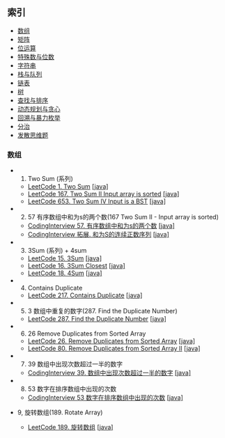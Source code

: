 ## 索引

- [数组](#数组)
- [矩阵](#矩阵)
- [位运算](#位运算)
- [特殊数与位数](#特殊数与位数)
- [字符串](#字符串)
- [栈与队列](#栈与队列)
- [链表](#链表)
- [树](#树)
- [查找与排序](#查找与排序)
- [动态规划与贪心](#动态规划与贪心)
- [回溯与暴力枚举](#回溯与暴力枚举)
- [分治](#分治)
- [发散思维题](#发散思维题)

### 数组

- 1. Two Sum (系列)
    - [LeetCode 1. Two Sum](https://leetcode-cn.com/problems/two-sum/) [[java]](https://github.com/A11Might/leetcode/blob/master/src/lc001.java)
    - [LeetCode 167. Two Sum II Input array is sorted](https://leetcode-cn.com/problems/two-sum-ii-input-array-is-sorted/) [[java]](https://github.com/A11Might/leetcode/blob/master/src/lc167.java)
    - [LeetCode 653. Two Sum IV Input is a BST](https://leetcode-cn.com/problems/two-sum-iv-input-is-a-bst/) [[java]](https://github.com/A11Might/leetcode/blob/master/src/lc653.java)
    
- 2. 57 有序数组中和为s的两个数(167 Two Sum II - Input array is sorted)
    - [CodingInterview 57. 有序数组中和为s的两个数](https://www.nowcoder.com/practice/390da4f7a00f44bea7c2f3d19491311b?tpId=13&tqId=11195&tPage=3&rp=3&ru=/ta/coding-interviews&qru=/ta/coding-interviews/question-ranking) [[java]](https://github.com/A11Might/codingInterview/blob/master/code/offer57.java)
    - [CodingInterview 拓展. 和为S的连续正数序列](https://www.nowcoder.com/practice/c451a3fd84b64cb19485dad758a55ebe?tpId=13&tqId=11194&tPage=3&rp=3&ru=/ta/coding-interviews&qru=/ta/coding-interviews/question-ranking) [[java]](https://github.com/A11Might/codingInterview/blob/master/code/offer572.java)
    
- 3. 3Sum (系列) + 4sum
    - [LeetCode 15. 3Sum](https://leetcode-cn.com/problems/3sum/) [[java]](https://github.com/A11Might/leetcode/blob/master/src/lc015.java)
    - [LeetCode 16. 3Sum Closest](https://leetcode-cn.com/problems/3sum-closest/) [[java]](https://github.com/A11Might/leetcode/blob/master/src/lc016.java)
    - [LeetCode 18. 4Sum](https://leetcode-cn.com/problems/4sum/) [[java]](https://github.com/A11Might/leetcode/blob/master/src/lc018.java)
    
- 4. Contains Duplicate
    - [LeetCode 217. Contains Duplicate](https://leetcode-cn.com/problems/contains-duplicate/) [[java]](https://github.com/A11Might/leetcode/blob/master/src/lc217.java)
    
- 5. 3 数组中重复的数字(287. Find the Duplicate Number)
    - [LeetCode 287. Find the Duplicate Number](https://leetcode-cn.com/problems/find-the-duplicate-number/) [[java]](https://github.com/A11Might/leetcode/blob/master/src/lc287.java)
    
- 6. 26 Remove Duplicates from Sorted Array
    - [LeetCode 26. Remove Duplicates from Sorted Array](https://leetcode-cn.com/problems/remove-duplicates-from-sorted-array/) [[java]](https://github.com/A11Might/leetcode/blob/master/src/lc026.java)
    - [LeetCode 80. Remove Duplicates from Sorted Array II](https://leetcode-cn.com/problems/remove-duplicates-from-sorted-array-ii/) [[java]](https://github.com/A11Might/leetcode/blob/master/src/lc080.java)
    
- 7. 39 数组中出现次数超过一半的数字
    - [CodingInterview 39. 数组中出现次数超过一半的数字](https://www.nowcoder.com/practice/e8a1b01a2df14cb2b228b30ee6a92163?tpId=13&tqId=11181&tPage=2&rp=1&ru=%2Fta%2Fcoding-interviews&qru=%2Fta%2Fcoding-interviews%2Fquestion-ranking) [[java]](https://github.com/A11Might/codingInterview/blob/master/code/offer39.java)
    
- 8. 53 数字在排序数组中出现的次数
    - [CodingInterview 53 数字在排序数组中出现的次数](https://www.nowcoder.com/practice/70610bf967994b22bb1c26f9ae901fa2?tpId=13&tqId=11190&tPage=2&rp=2&ru=/ta/coding-interviews&qru=/ta/coding-interviews/question-ranking) [[java]](https://github.com/A11Might/codingInterview/blob/master/code/offer53.java)
    
- 9, 旋转数组(189. Rotate Array)
    - [LeetCode 189. 旋转数组](https://leetcode-cn.com/problems/rotate-array/) [[java]](https://github.com/A11Might/leetcode/blob/master/src/lc189.java)